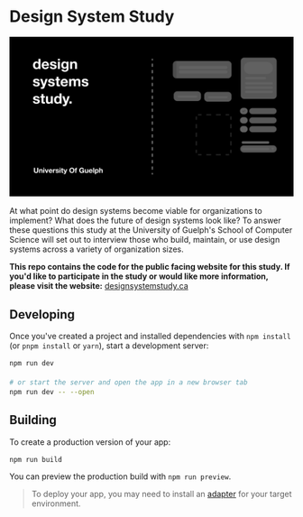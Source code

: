 # Design System Study

![](./static/ogp/ogp.png)

At what point do design systems become viable for organizations to
implement? What does the future of design systems look like? To answer these questions this
study at the University of Guelph's School of Computer Science will set out to interview those who build, maintain, or use design systems across a variety of
organization sizes.

**This repo contains the code for the public facing website for this study. If you'd like to participate in the study or would like more information, please visit the website:** [designsystemstudy.ca](https://designsystemstudy.ca)

## Developing

Once you've created a project and installed dependencies with `npm install` (or `pnpm install` or `yarn`), start a development server:

```bash
npm run dev

# or start the server and open the app in a new browser tab
npm run dev -- --open
```

## Building

To create a production version of your app:

```bash
npm run build
```

You can preview the production build with `npm run preview`.

> To deploy your app, you may need to install an [adapter](https://kit.svelte.dev/docs/adapters) for your target environment.
